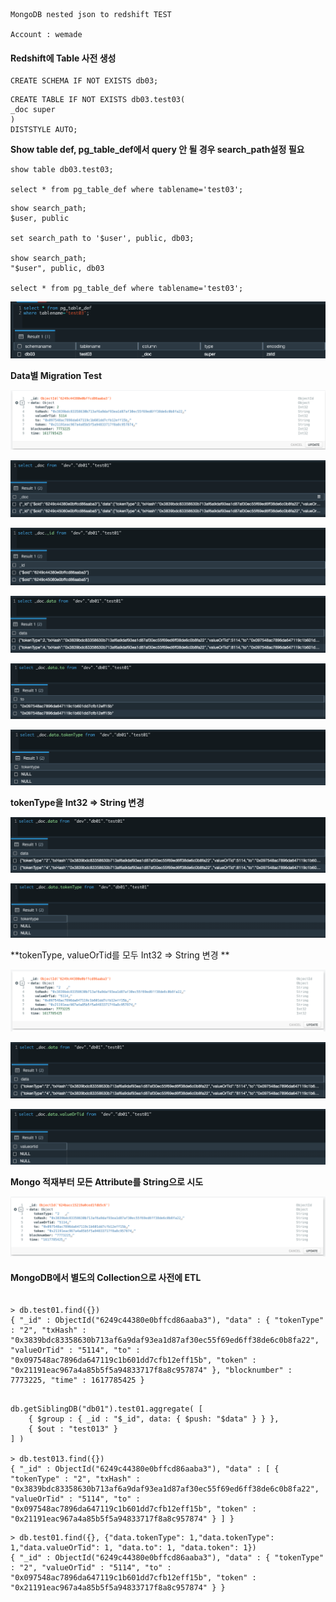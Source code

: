 ```
MongoDB nested json to redshift TEST

Account : wemade

```



#### Redshift에 Table 사전 생성

```
CREATE SCHEMA IF NOT EXISTS db03;
```

```
CREATE TABLE IF NOT EXISTS db03.test03(
_doc super
)
DISTSTYLE AUTO;
```



**Show table def, pg_table_def에서 query 안 될 경우 search_path설정 필요**

```
show table db03.test03;

select * from pg_table_def where tablename='test03';
```

```
show search_path;
$user, public

set search_path to '$user', public, db03;

show search_path;
"$user", public, db03

select * from pg_table_def where tablename='test03';
```

![image-20220405104615501](images/image-20220405104615501.png)



**Data별 Migration Test**

![image-20220405111753162](images/image-20220405111753162.png)



![image-20220405112057480](images/image-20220405112057480.png)

![image-20220405112120328](images/image-20220405112120328.png)

![image-20220405112145330](images/image-20220405112145330.png)

![image-20220405112217235](images/image-20220405112217235.png)

![image-20220405112244993](images/image-20220405112244993.png)



**tokenType을 Int32 => String 변경**

![image-20220405112847030](images/image-20220405112847030.png)

![image-20220405112904885](images/image-20220405112904885.png)



**tokenType, valueOrTid를 모두 Int32 => String 변경 **

![image-20220405112947513](images/image-20220405112947513.png)

![image-20220405113144856](images/image-20220405113144856.png)

![image-20220405113205232](images/image-20220405113205232.png)



**Mongo 적재부터 모든 Attribute를 String으로 시도**

![image-20220405114401908](images/image-20220405114401908.png)



#### MongoDB에서 별도의 Collection으로 사전에 ETL

```

> db.test01.find({})
{ "_id" : ObjectId("6249c44380e0bffcd86aaba3"), "data" : { "tokenType" : "2", "txHash" : "0x3839bdc83358630b713af6a9daf93ea1d87af30ec55f69ed6ff38de6c0b8fa22", "valueOrTid" : "5114", "to" : "0x097548ac7896da647119c1b601dd7cfb12eff15b", "token" : "0x21191eac967a4a85b5f5a94833717f8a8c957874" }, "blocknumber" : 7773225, "time" : 1617785425 }


```



```
db.getSiblingDB("db01").test01.aggregate( [
    { $group : { _id : "$_id", data: { $push: "$data" } } },
    { $out : "test013" }
] )

> db.test013.find({})
{ "_id" : ObjectId("6249c44380e0bffcd86aaba3"), "data" : [ { "tokenType" : "2", "txHash" : "0x3839bdc83358630b713af6a9daf93ea1d87af30ec55f69ed6ff38de6c0b8fa22", "valueOrTid" : "5114", "to" : "0x097548ac7896da647119c1b601dd7cfb12eff15b", "token" : "0x21191eac967a4a85b5f5a94833717f8a8c957874" } ] }

```



```
> db.test01.find({}, {"data.tokenType": 1,"data.tokenType": 1,"data.valueOrTid": 1, "data.to": 1, "data.token": 1})
{ "_id" : ObjectId("6249c44380e0bffcd86aaba3"), "data" : { "tokenType" : "2", "valueOrTid" : "5114", "to" : "0x097548ac7896da647119c1b601dd7cfb12eff15b", "token" : "0x21191eac967a4a85b5f5a94833717f8a8c957874" } }

```





























